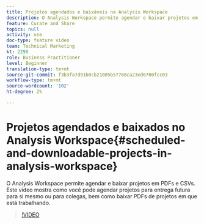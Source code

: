 ```yaml
---
title: Projetos agendados e baixáveis na Analysis Workspace
description: O Analysis Workspace permite agendar e baixar projetos em PDFs e CSVs. Este vídeo mostra como você pode agendar projetos para entrega futura para si mesmo ou para colegas, bem como baixar PDFs de projetos em que está trabalhando.
feature: Curate and Share
topics: null
activity: use
doc-type: feature video
team: Technical Marketing
kt: 2298
role: Business Practitioner
level: Beginner
translation-type: tm+mt
source-git-commit: f3b3fa7d91b0cb21005b57768ca23ed6700fcc03
workflow-type: tm+mt
source-wordcount: '102'
ht-degree: 2%

---
```



# Projetos agendados e baixados no Analysis Workspace{#scheduled-and-downloadable-projects-in-analysis-workspace}

O Analysis Workspace permite agendar e baixar projetos em PDFs e CSVs. Este vídeo mostra como você pode agendar projetos para entrega futura para si mesmo ou para colegas, bem como baixar PDFs de projetos em que está trabalhando.

>[!VIDEO](https://video.tv.adobe.com/v/24709/?quality=12)
